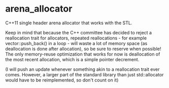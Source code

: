 # arena_allocator
C++11 single header arena allocator that works with the STL.

Keep in mind that because the C++ committee has decided to reject a reallocation trait for allocators, repeated reallocations - for example vector::push_back() in a loop - will waste a lot of memory space (as deallocation is done after allocation), so be sure to reserve when possible! The only memory-reuse optimization that works for now is deallocation of the most recent allocation, which is a simple pointer decrement.

(I will push an update whenever something akin to a reallocation trait ever comes. However, a larger part of the standard library than just std::allocator would have to be reimplemented, so don't count on it)
